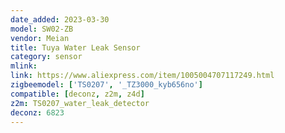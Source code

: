 ```yaml
---
date_added: 2023-03-30
model: SW02-ZB
vendor: Meian
title: Tuya Water Leak Sensor
category: sensor
mlink: 
link: https://www.aliexpress.com/item/1005004707117249.html
zigbeemodel: ['TS0207', '_TZ3000_kyb656no']
compatible: [deconz, z2m, z4d]
z2m: TS0207_water_leak_detector
deconz: 6823
---
```

